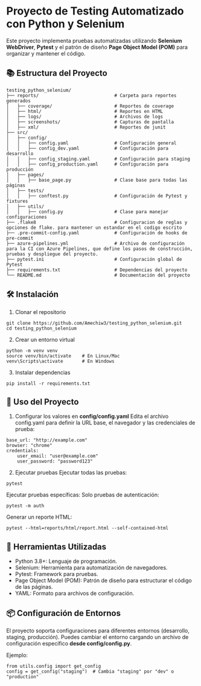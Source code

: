 
# Proyecto de Testing Automatizado con Python y Selenium

Este proyecto implementa pruebas automatizadas utilizando **Selenium WebDriver**, **Pytest** y el patrón de diseño **Page Object Model (POM)** para organizar y mantener el código.

## 📚 Estructura del Proyecto

```plaintext
testing_python_selenium/
├── reports/							# Carpeta para reportes generados
│   ├── coverage/						# Reportes de coverage
│   ├── html/							# Reportes en HTML
│   ├── logs/							# Archivos de logs
│   ├── screenshots/					# Capturas de pantalla
│   ├── xml/							# Reportes de junit
├── src/
│   ├── config/
│   │   ├── config.yaml					# Configuración general
│   │   ├── config_dev.yaml				# Configuración para desarrollo
│   │   ├── config_staging.yaml			# Configuración para staging
│   │   ├── config_production.yaml		# Configuración para producción
│   ├── pages/
│   │   ├── base_page.py				# Clase base para todas las páginas
│   ├── tests/
│   │   ├── conftest.py					# Configuración de Pytest y fixtures
│   ├── utils/
│   │   ├── config.py					# Clase para manejar configuraciones
├── .flake8								# Configuracion de reglas y opciones de flake. para mantener un estandar en el codigo escrito
├── .pre-commit-config.yaml				# Configuración de hooks de pre-commit
├── azure-pipelines.yml					# Archivo de configuración para la CI con Azure Pipelines, que define los pasos de construcción, pruebas y despliegue del proyecto.
├── pytest.ini							# Configuración global de Pytest
├── requirements.txt					# Dependencias del proyecto
└── README.md							# Documentación del proyecto
```
## 🛠️ Instalación
1.  Clonar el repositorio
```plaintext
git clone https://github.com/Amechiw3/testing_python_selenium.git
cd testing_python_selenium
```
2. Crear un entorno virtual
```ssh
python -m venv venv
source venv/bin/activate    # En Linux/Mac
venv\Scripts\activate       # En Windows
 ```
3. Instalar dependencias
```ssh
pip install -r requirements.txt
```

## 🚀 Uso del Proyecto
1. Configurar los valores en **config/config.yaml**
Edita el archivo config.yaml para definir la URL base, el navegador y las credenciales de prueba:
```plaintext
base_url: "http://example.com"
browser: "chrome"
credentials:
	user_email: "user@example.com"
	user_password: "password123"
```
2. Ejecutar pruebas
Ejecutar todas las pruebas:
```plaintext
pytest
```

Ejecutar pruebas específicas:
Solo pruebas de autenticación:
```
pytest -m auth
```
Generar un reporte HTML:
```
pytest --html=reports/html/report.html --self-contained-html
```

## 🧰 Herramientas Utilizadas
- Python 3.8+: Lenguaje de programación.
- Selenium: Herramienta para automatización de navegadores.
- Pytest: Framework para pruebas.
- Page Object Model (POM): Patrón de diseño para estructurar el código de las páginas.
- YAML: Formato para archivos de configuración.

## 📦 Configuración de Entornos
El proyecto soporta configuraciones para diferentes entornos (desarrollo, staging, producción). Puedes cambiar el entorno cargando un archivo de configuración específico **desde config/config.py**.

Ejemplo:
```
from utils.config import get_config
config = get_config("staging")  # Cambia "staging" por "dev" o "production"
```
